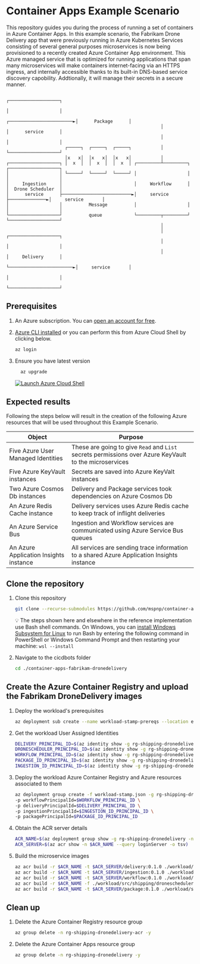 # Container Apps Example Scenario

This repository guides you during the process of running a set of containers in Azure Container Apps. In this example scenario, the Fabrikam Drone Delivery app that were previously running in Azure Kubernetes Services consisting of several general purposes microservices is now being provisioned to a recently created Azure Container App environment.  This Azure managed service that is optimized for running applications that span many microservices will make containers internet-facing via an HTTPS ingress, and internally accessible thanks to its built-in DNS-based service discovery capobility. Addtionally, it will manage their secrets in a secure manner.

```output
                                                                                    ┌───────────────────┐
                                                                                    │                   │
                                                          ┌────────────────────────►│      Package      │
                                                          │                         │      service      │
                                                          │                         │                   │
                      ┌─────┐  ┌─────┐  ┌─────┐           │                         └───────────────────┘
                      │x   x│  │x   x│  │x   x│           │
┌───────────────────┐ │  x  │  │  x  │  │  x  │ ┌─────────┴─────────┐               ┌───────────────────┐
│                   │ └─────┘  └─────┘  └─────┘ │                   │               │                   │
│     Ingestion     │                           │     Workflow      │               │  Drone Scheduler  │
│      service      ├──────────────────────────►│     service       ├──────────────►│     service       │
│                   │          Message          │                   │               │                   │
└───────────────────┘          queue            └─────────┬─────────┘               └───────────────────┘
                                                          │
                                                          │                         ┌───────────────────┐
                                                          │                         │                   │
                                                          │                         │     Delivery      │
                                                          └────────────────────────►│     service       │
                                                                                    │                   │
                                                                                    └───────────────────┘
```

## Prerequisites

1. An Azure subscription. You can [open an account for free](https://azure.microsoft.com/free).
1. [Azure CLI installed](https://docs.microsoft.com/cli/azure/install-azure-cli?view=azure-cli-latest) or you can perform this from Azure Cloud Shell by clicking below.

   ```bash
   az login
   ```

1. Ensure you have latest version

   ```bash
	 az upgrade
   ```

   [![Launch Azure Cloud Shell](https://docs.microsoft.com/azure/includes/media/cloud-shell-try-it/launchcloudshell.png)](https://shell.azure.com)

## Expected results

Following the steps below will result in the creation of the following Azure resources that will be used throughout this Example Scenario.

| Object                                    | Purpose                                                 |
|-------------------------------------------|---------------------------------------------------------|
| Five Azure User Managed Identities        | These are going to give `Read` and `List` secrets permissions over Azure KeyVault to the microservices |
| Five Azure KeyVault instances             | Secrets are saved into Azure KeyValt instances |
| Two Azure Cosmos Db instances             | Delivery and Package services took dependencies on Azure Cosmos Db |
| An Azure Redis Cache instance             | Delivery services uses Azure Redis cache to keep track of inflight deliveries |
| An Azure Service Bus                      | Ingestion and Workflow services are communicated using Azure Service Bus queues |
| An Azure Application Insights instance    | All services are sending trace information to a shared Azure Application Insights instance |

## Clone the repository

1. Clone this repository

   ```bash
   git clone --recurse-submodules https://github.com/mspnp/container-apps-fabrikam-dronedelivery.git
   ```

   :bulb: The steps shown here and elsewhere in the reference implementation use Bash shell commands. On Windows, you can [install Windows Subsystem for Linux](https://docs.microsoft.com/windows/wsl/install#install) to run Bash by entering the following command in PowerShell or Windows Command Prompt and then restarting your machine: `wsl --install`

1. Navigate to the cicdbots folder

   ```bash
   cd ./container-apps-fabrikam-dronedelivery
   ```

## Create the Azure Container Registry and upload the Fabrikam DroneDelivery images

1. Deploy the workload's prerequisites

   ```bash
   az deployment sub create --name workload-stamp-prereqs --location eastus --template-file ./workload/workload-stamp-prereqs.json
   ```

1. Get the workload User Assigned Identities

   ```bash
   DELIVERY_PRINCIPAL_ID=$(az identity show -g rg-shipping-dronedelivery -n uid-delivery --query principalId -o tsv) && \
   DRONESCHEDULER_PRINCIPAL_ID=$(az identity show -g rg-shipping-dronedelivery -n uid-dronescheduler --query principalId -o tsv) && \
   WORKFLOW_PRINCIPAL_ID=$(az identity show -g rg-shipping-dronedelivery -n uid-workflow --query principalId -o tsv) && \
   PACKAGE_ID_PRINCIPAL_ID=$(az identity show -g rg-shipping-dronedelivery -n uid-package --query principalId -o tsv) && \
   INGESTION_ID_PRINCIPAL_ID=$(az identity show -g rg-shipping-dronedelivery -n uid-ingestion --query principalId -o tsv)
   ```

1. Deploy the workload Azure Container Registry and Azure resources associated to them

   ```bash
   az deployment group create -f workload-stamp.json -g rg-shipping-dronedelivery -p droneSchedulerPrincipalId=$DRONESCHEDULER_PRINCIPAL_ID \
   -p workflowPrincipalId=$WORKFLOW_PRINCIPAL_ID \
   -p deliveryPrincipalId=$DELIVERY_PRINCIPAL_ID \
   -p ingestionPrincipalId=$INGESTION_ID_PRINCIPAL_ID \
   -p packagePrincipalId=$PACKAGE_ID_PRINCIPAL_ID
   ```

1. Obtain the ACR server details

   ```bash
   ACR_NAME=$(az deployment group show -g rg-shipping-dronedelivery -n workload-stamp --query properties.outputs.acrName.value -o tsv)
   ACR_SERVER=$(az acr show -n $ACR_NAME --query loginServer -o tsv)
   ```

1. Build the microservice images

   ```bash
   az acr build -r $ACR_NAME -t $ACR_SERVER/delivery:0.1.0 ./workload/src/shipping/delivery/.
   az acr build -r $ACR_NAME -t $ACR_SERVER/ingestion:0.1.0 ./workload/src/shipping/ingestion/.
   az acr build -r $ACR_NAME -t $ACR_SERVER/workflow:0.1.0 ./workload/src/shipping/workflow/.
   az acr build -r $ACR_NAME -f ./workload/src/shipping/dronescheduler/Dockerfile -t $ACR_SERVER/dronescheduler:0.1.0 ./workload/src/shipping/.
   az acr build -r $ACR_NAME -t $ACR_SERVER/package:0.1.0 ./workload/src/shipping/package/.
   ```

## Clean up

1. Delete the Azure Container Registry resource group

   ```bash
   az group delete -n rg-shipping-dronedelivery-acr -y
   ```

1. Delete the Azure Container Apps resource group

   ```bash
   az group delete -n rg-shipping-dronedelivery -y
   ```

